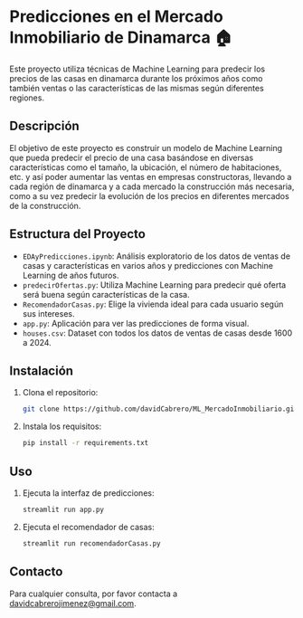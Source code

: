 # Predicciones en el Mercado Inmobiliario de Dinamarca 🏠

Este proyecto utiliza técnicas de Machine Learning para predecir los precios de las casas en dinamarca durante los próximos años como también ventas o las características de las mismas según diferentes regiones.

## Descripción

El objetivo de este proyecto es construir un modelo de Machine Learning que pueda predecir el precio de una casa basándose en diversas características como el tamaño, la ubicación, el número de habitaciones, etc. y así poder aumentar las ventas en empresas constructoras, llevando a cada región de dinamarca y a cada mercado la construcción más necesaria, como a su vez predecir la evolución de los precios en diferentes mercados de la construcción.

## Estructura del Proyecto

- `EDAyPredicciones.ipynb`: Análisis exploratorio de los datos de ventas de casas y características en varios años y predicciones con Machine Learning de años futuros.
- `predecirOfertas.py`: Utiliza Machine Learning para predecir qué oferta será buena según características de la casa.
- `RecomendadorCasas.py`: Elige la vivienda ideal para cada usuario según sus intereses.
- `app.py`: Aplicación para ver las predicciones de forma visual.
- `houses.csv`: Dataset con todos los datos de ventas de casas desde 1600 a 2024.

## Instalación

1. Clona el repositorio:
    ```sh
    git clone https://github.com/davidCabrero/ML_MercadoInmobiliario.git
    ```
2. Instala los requisitos:
    ```sh
    pip install -r requirements.txt
    ```

## Uso

1. Ejecuta la interfaz de predicciones:
    ```sh
    streamlit run app.py
    ```
2. Ejecuta el recomendador de casas:
    ```sh
    streamlit run recomendadorCasas.py
    ```

## Contacto

Para cualquier consulta, por favor contacta a [davidcabrerojimenez@gmail.com](mailto:davidcabrerojimenez@gmail.com).
